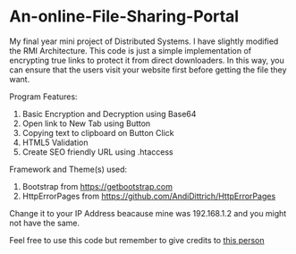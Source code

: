 # An-online-File-Sharing-Portal
My final year mini project of Distributed Systems. I have slightly modified the RMI Architecture. This code is just a simple implementation of encrypting true links to protect it from direct downloaders. In this way, you can ensure that the users visit your website first before getting the file they want.

Program Features:
1. Basic Encryption and Decryption using Base64
2. Open link to New Tab using Button
3. Copying text to clipboard on Button Click
4. HTML5 Validation
5. Create SEO friendly URL using .htaccess

Framework and Theme(s) used:
1. Bootstrap from https://getbootstrap.com
2. HttpErrorPages from https://github.com/AndiDittrich/HttpErrorPages

Change it to your IP Address beacause mine was 192.168.1.2 and you might not have the same.

Feel free to use this code but remember to give credits to [this person](https://github.com/AzharMithani)

